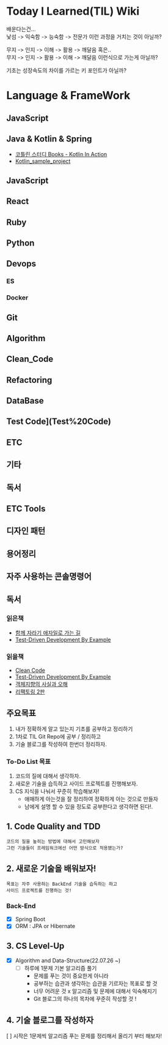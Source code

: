 
# Today I Learned(TIL) Wiki
배운다는건...  
낯섬 -> 익숙함 -> 능숙함 -> 전문가
이런 과정을 거치는 것이 아닐까?

무지 -> 인지 -> 이해 -> 활용 -> 깨달음 혹은..  
무지 -> 인지 -> 활용 -> 이해 -> 깨달음 이런식으로 가는게 아닐까?  

기초는 성장속도의 차이를 가르는 키 포인트가 아닐까? 

# Language & FrameWork

## JavaScript
## Java & Kotlin & Spring
* [코틀린 스터디 Books - Kotlin In Action](Kotlin%2FKotlin%20In%20Action%2FREADME.md)
* [Kotlin_sample_project](Kotlin_sample_project%2FREADME.md)

## JavaScript  
## React  
## Ruby
## Python

## Devops
### ES
### Docker 


## Git  
## Algorithm
## Clean_Code  
## Refactoring
## DataBase  
## Test Code](Test%20Code)  

## ETC
## 기타
## 독서
## ETC Tools 
## 디자인 패턴
## 용어정리
## 자주 사용하는 콘솔명령어

## 독서
### 읽은책
* [함께 자라기 애자일로 가는 길](%EB%8F%85%EC%84%9C%2F%ED%95%A8%EA%BB%98%20%EC%9E%90%EB%9D%BC%EA%B8%B0%20%EC%95%A0%EC%9E%90%EC%9D%BC%EB%A1%9C%20%EA%B0%80%EB%8A%94%20%EA%B8%B8)
* [Test-Driven Development By Example](독서/902_Test-Driven%20Development%20By%20Example/README.md)

### 읽을책
* [Clean Code](%EB%8F%85%EC%84%9C%2FClean%20Code)
* [Test-Driven Development By Example](%EB%8F%85%EC%84%9C%2FTest-Driven%20Development%20By%20Example)
* [객체지향의 사실과 오해](%EB%8F%85%EC%84%9C%2F%EA%B0%9D%EC%B2%B4%EC%A7%80%ED%96%A5%EC%9D%98%20%EC%82%AC%EC%8B%A4%EA%B3%BC%20%EC%98%A4%ED%95%B4)
* [리팩토링 2판](%EB%8F%85%EC%84%9C%2F%EB%A6%AC%ED%8C%A9%ED%86%A0%EB%A7%81%202%ED%8C%90)



## 주요목표
1. 내가 정확하게 알고 있는지 기초를 공부하고 정리하기
2. 1차로 TIL Git Repo에 공부 / 정리하고
3. 기술 블로그를 작성하여 한번더 정리하자.


### To-Do List 목표 
1. 코드의 질에 대해서 생각하자.
2. 새로운 기술을 습득하고 사이드 프로젝트를 진행해보자.
3. CS 지식을 나눠서 꾸준히 학습해보자!
    - 애매하게 아는것을 잘 정리하여 정확하게 아는 것으로 만들자
    - 남에게 설명 할 수 있을 정도로 공부한다고 생각하면 된다!.


## 1. Code Quality and TDD
    코드의 질을 높히는 방법에 대해서 고민해보자
    그런 기술들이 프레임워크에선 어떤 방식으로 적용됐는가?
   

## 2. 새로운 기술을 배워보자! 
    목표는 자주 사용하는 BackEnd 기술을 습득하는 하고 
    사이드 프로젝트를 진행하는 것!
    
### Back-End 
- [x] Spring Boot 
- [x] ORM : JPA or Hibernate

## 3. CS Level-Up
- [x] Algorithm and Data-Structure(22.07.26 ~)
  - [ ] 하루에 1문제 기본 알고리즘 풀기
    - 문제를 푸는 것이 중요한게 아니라
    - 공부하는 습관과 생각하는 습관을 기르자는 목표로 할 것 
    - 너무 어려운 것 x 알고리즘 및 문제에 대해서 익숙해지기
    - Git 블로그의 하나의 목차에 꾸준히 작성할 것 ! 
   
 
## 4. 기술 블로그를 작성하자
 [ ] 시작은 1문제씩 알고리즘 푸는 문제를 정리해서 올리기 부터 해보자!


